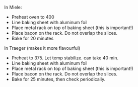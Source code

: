 
In Miele:
* Preheat oven to 400
* Line baking sheet with aluminum foil
* Place metal rack on top of baking sheet (this is important!)
* Place bacon on the rack. Do not overlap the slices.
* Bake for 20 minutes

In Traeger (makes it more flavourful)
* Preheat to 375. Let temp stabilize. can take 40 min.
* Line baking sheet with aluminum foil
* Place metal rack on top of baking sheet (this is important!)
* Place bacon on the rack. Do not overlap the slices.
* Bake for 25 minutes, then check periodically.




